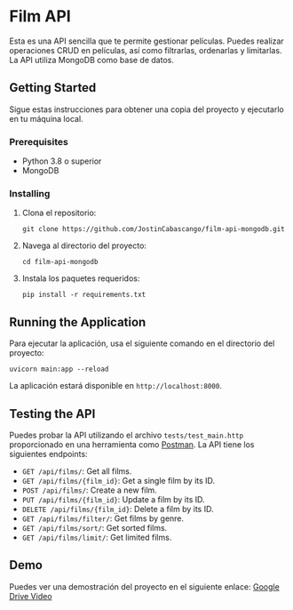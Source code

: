 # Film API

Esta es una API sencilla que te permite gestionar películas. Puedes realizar operaciones CRUD en películas, así como
filtrarlas, ordenarlas y limitarlas. La API utiliza MongoDB como base de datos.

## Getting Started

Sigue estas instrucciones para obtener una copia del proyecto y ejecutarlo en tu máquina local.

### Prerequisites

- Python 3.8 o superior
- MongoDB

### Installing

1. Clona el repositorio:
   ```
   git clone https://github.com/JostinCabascango/film-api-mongodb.git
   ```
2. Navega al directorio del proyecto:
    ```
    cd film-api-mongodb
    ```
3. Instala los paquetes requeridos:
   ```
   pip install -r requirements.txt
   ```

## Running the Application

Para ejecutar la aplicación, usa el siguiente comando en el directorio del proyecto:

```
uvicorn main:app --reload
```

La aplicación estará disponible en `http://localhost:8000`.

## Testing the API

Puedes probar la API utilizando el archivo `tests/test_main.http` proporcionado en una herramienta
como [Postman](https://www.postman.com/).
La API tiene los siguientes endpoints:

- `GET /api/films/`: Get all films.
- `GET /api/films/{film_id}`: Get a single film by its ID.
- `POST /api/films/`: Create a new film.
- `PUT /api/films/{film_id}`: Update a film by its ID.
- `DELETE /api/films/{film_id}`: Delete a film by its ID.
- `GET /api/films/filter/`: Get films by genre.
- `GET /api/films/sort/`: Get sorted films.
- `GET /api/films/limit/`: Get limited films.

## Demo

Puedes ver una demostración del proyecto en el siguiente
enlace: [Google Drive Video](https://drive.google.com/file/d/1BlJlZuSUJLp11pGkLgfy9za6hQAtJOvv/view?usp=sharing)
